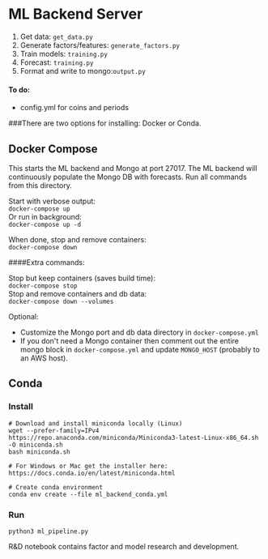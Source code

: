 # ML Backend Server


1. Get data: `get_data.py`
2. Generate factors/features: `generate_factors.py`
3. Train models: `training.py`
4. Forecast: `training.py`
5. Format and write to mongo:`output.py`

#### To do: 
- config.yml for coins and periods

###There are two options for installing: Docker or Conda.

## Docker Compose
This starts the ML backend and Mongo at port 27017. The ML backend will continuously populate the Mongo DB with forecasts. Run all commands from this directory.

Start with verbose output:  
`docker-compose up`  
Or run in background:  
`docker-compose up -d`  

When done, stop and remove containers:   
`docker-compose down`

####Extra commands:

Stop but keep containers (saves build time):  
`docker-compose stop`  
Stop and remove containers and db data:  
`docker-compose down --volumes` 

Optional:  
- Customize the Mongo port and db data directory in `docker-compose.yml`
- If you don't need a Mongo container then comment out the entire mongo block in `docker-compose.yml` and update `MONGO_HOST` (probably to an AWS host).


## Conda

### Install 
```
# Download and install miniconda locally (Linux)
wget --prefer-family=IPv4 https://repo.anaconda.com/miniconda/Miniconda3-latest-Linux-x86_64.sh -O miniconda.sh
bash miniconda.sh

# For Windows or Mac get the installer here: https://docs.conda.io/en/latest/miniconda.html

# Create conda environment
conda env create --file ml_backend_conda.yml
```

### Run
`python3 ml_pipeline.py`

R&D notebook contains factor and model research and development. 